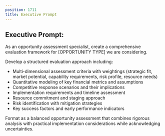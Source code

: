 ```yaml
---
position: 1711
title: Executive Prompt
---
```


## Executive Prompt:

As an opportunity assessment specialist, create a comprehensive evaluation framework for [OPPORTUNITY TYPE] we are considering.





Develop a structured evaluation approach including:

- Multi-dimensional assessment criteria with weightings (strategic fit, market potential, capability requirements, risk profile, resource needs)
- Quantitative modeling of key financial metrics and assumptions
- Competitive response scenarios and their implications
- Implementation requirements and timeline assessment
- Resource commitment and staging approach
- Risk identification with mitigation strategies
- Key success factors and early performance indicators




Format as a balanced opportunity assessment that combines rigorous analysis with practical implementation considerations while acknowledging uncertainties.